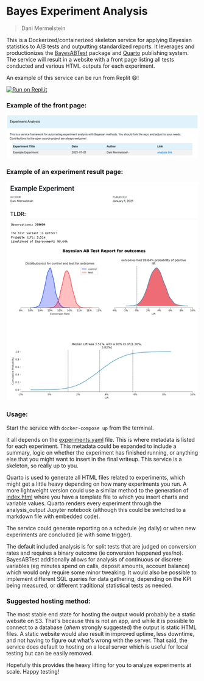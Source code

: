 # Bayes Experiment Analysis

> Dani Mermelstein

This is a Dockerized/containerized skeleton service for applying Bayesian statistics to A/B tests and outputting standardized reports. It leverages and productionizes the [BayesABTest](https://github.com/bakermoran/BayesABTest) package and [Quarto](https://quarto.org/) publishing system. The service will result in a website with a front page listing all tests conducted and various HTML outputs for each experiment.

An example of this service can be run from Replit :smile:!

[![Run on Repl.it](https://replit.com/badge/github/mermelstein/experiment_analysis)](https://replit.com/@dmermelstein/experimentanalysis?v=1)

### **Example of the front page:**

![service front page](https://github.com/mermelstein/experiment_analysis/blob/main/src/templates/images/index_screenshot.png)

### **Example of an experiment result page:**

![example experiment page](https://github.com/mermelstein/experiment_analysis/blob/main/src/templates/images/experiment_screenshot.png)

### **Usage:**

Start the service with `docker-compose up` from the terminal.

It all depends on the [experiments.yaml](https://github.com/clone-this-repo/experiment_analysis/blob/main/src/experiments.yaml) file. This is where metadata is listed for each experiment. This metadata could be expanded to include a summary, logic on whether the experiment has finished running, or anything else that you might want to insert in the final writeup. This service is a skeleton, so really up to you.

Quarto is used to generate all HTML files related to experiments, which might get a little heavy depending on how many experiments you run. A more lightweight version could use a similar method to the generation of [index.html](https://github.com/mermelstein/experiment_analysis/blob/main/src/templates/index_template.html) where you have a template file to which you insert charts and variable values. Quarto renders every experiment through the analysis_output Jupyter notebook (although this could be switched to a markdown file with embedded code).

The service could generate reporting on a schedule (eg daily) or when new experiments are concluded (ie with some trigger).

The default included analysis is for split tests that are judged on conversion rates and requires a binary outcome (ie conversion happened yes/no). BayesABTest additionally allows for analysis of continuous or discrete variables (eg minutes spend on calls, deposit amounts, account balance) which would only require some minor tweaking. It would also be possible to implement different SQL queries for data gathering, depending on the KPI being measured, or different traditional statistical tests as needed.   

### **Suggested hosting method:**

The most stable end state for hosting the output would probably be a static website on S3. That's because this is not an app, and while it is possible to connect to a database (*ahem* strongly suggested) the output is static HTML files. A static website would also result in improved uptime, less downtime, and not having to figure out what's wrong with the server. That said, the service does default to hosting on a local server which is useful for local testing but can be easily removed. 

Hopefully this provides the heavy lifting for you to analyze experiments at scale. Happy testing!
